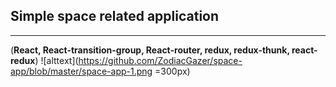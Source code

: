 ## Simple space related application
___
(**React, React-transition-group, React-router, redux, redux-thunk, react-redux**)
![alttext](https://github.com/ZodiacGazer/space-app/blob/master/space-app-1.png =300px)
